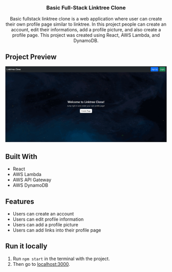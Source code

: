 <p align="center">
<h3 align="center">Basic Full-Stack Linktree Clone</h3>
<p align="center">
   Basic fullstack linktree clone is a web application where user can create their own profile page similar to linktree. In this project people can create an account, edit their informations, add a profile picture, and also create a profile page. This project was created using React, AWS Lambda, and DynamoDB.
    <br/>

## Project Preview

![PREVIEW APP](https://raw.githubusercontent.com/ezmoneysniperx/basic-fullstack-linktree-clone/main/preview.gif)

## Built With

* React
* AWS Lambda
* AWS API Gateway
* AWS DynamoDB

## Features

* Users can create an account
* Users can edit profile information
* Users can add a profile picture
* Users can add links into their profile page

## Run it locally

1. Run ```npm start``` in the terminal with the project.
2. Then go to [localhost:3000](http://localhost:3000/).





